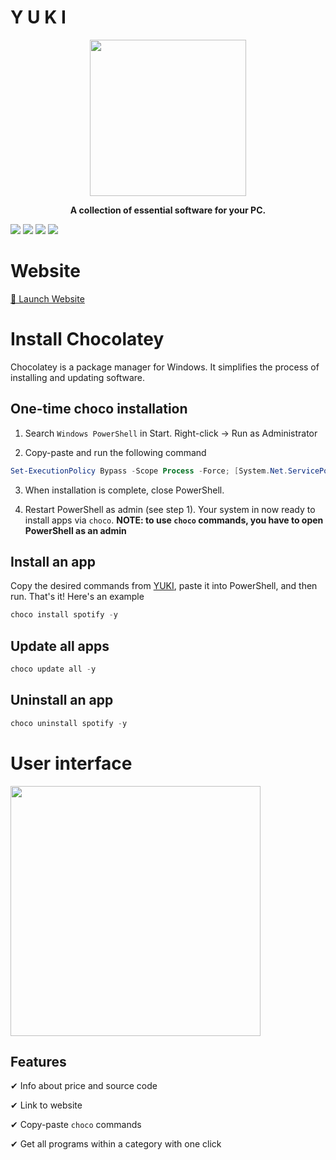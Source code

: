 # Y U K I

<p align="center">
  <img width="250" height="250" src="https://cdn.imgchest.com/files/l7lxc3dpn7o.png">
</p>
<b>
<p align="center" style = "emphasis">
  A collection of essential software for your PC.
</p>
</b>

<a href="https://github.com/Az-21/pwgen/blob/main/LICENSE" alt="GPL 3.0">
        <img src="https://img.shields.io/github/license/Az-21/pwgen?style=for-the-badge" /></a>
<a href="https://pwgen-az-21.vercel.app/" alt="Launch Website">
        <img src="https://img.shields.io/website?down_message=Offline&label=Website%20Status&logo=Vercel&style=for-the-badge&up_message=Online&url=https%3A%2F%2Fyuki-sage.vercel.app%2F" /></a>
<a href="https://kit.svelte.dev/" alt="Svelte">
        <img src="https://img.shields.io/badge/Built%20With-Svelte-%23F73C00?style=for-the-badge&logo=svelte" /></a>
<a href="https://tailwindcss.com/" alt="Tailwind CSS">
        <img src="https://img.shields.io/badge/Styled%20With-Tailwind-%2306B6D4?style=for-the-badge&logo=tailwind%20css" /></a>

# Website

[🚀 Launch Website](https://yuki-sage.vercel.app/)

# Install Chocolatey

Chocolatey is a package manager for Windows. It simplifies the process of installing and updating software.

## One-time choco installation

1. Search `Windows PowerShell` in Start. Right-click -> Run as Administrator

2. Copy-paste and run the following command

```powershell
Set-ExecutionPolicy Bypass -Scope Process -Force; [System.Net.ServicePointManager]::SecurityProtocol = [System.Net.ServicePointManager]::SecurityProtocol -bor 3072; iex ((New-Object System.Net.WebClient).DownloadString('https://chocolatey.org/install.ps1'))
```

3. When installation is complete, close PowerShell.

4. Restart PowerShell as admin (see step 1). Your system in now ready to install apps via `choco`. **NOTE: to use `choco` commands, you have to open PowerShell as an admin**

## Install an app

Copy the desired commands from [YUKI](https://yuki-sage.vercel.app/), paste it into PowerShell, and then run. That's it! Here's an example

```powershell
choco install spotify -y
```

## Update all apps

```powershell
choco update all -y
```

## Uninstall an app

```powershell
choco uninstall spotify -y
```

# User interface

<p>
  <img width="400" src="https://cdn.imgchest.com/files/84jdczjv84k.png">
</p>

## Features

✔ Info about price and source code

✔ Link to website

✔ Copy-paste `choco` commands

✔ Get all programs within a category with one click
